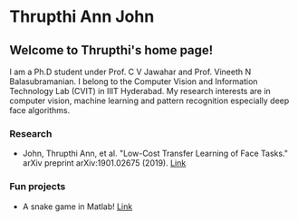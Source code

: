 # Thrupthi Ann John
## Welcome to Thrupthi's home page!

I am a Ph.D student under Prof. C V Jawahar and Prof. Vineeth N Balasubramanian. I belong to the Computer Vision and Information Technology Lab (CVIT) in IIIT Hyderabad. My research interests are in computer vision, machine learning and pattern recognition especially deep face algorithms. 


### Research
* John, Thrupthi Ann, et al. "Low-Cost Transfer Learning of Face Tasks." arXiv preprint arXiv:1901.02675 (2019). <a href=https://arxiv.org/abs/1901.02675>Link</a>

### Fun projects
* A snake game in Matlab! <a href=https://github.com/ThrupthiAnn/SnakeAI>Link</a>

